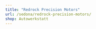 ```yaml
---
title: "Redrock Precision Motors"
url: /sedona/redrock-precision-motors/
shop: Autowerkstatt
---
```

